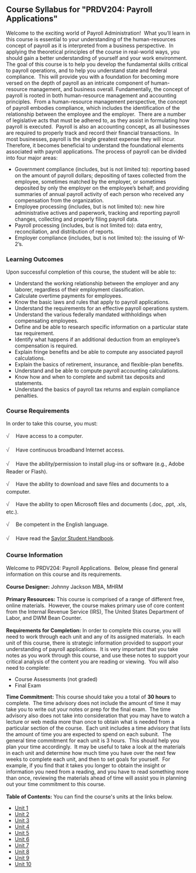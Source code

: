 Course Syllabus for "PRDV204: Payroll Applications"
---------------------------------------------------

Welcome to the exciting world of Payroll Administration!  What you’ll
learn in this course is essential to your understanding of the
human-resources concept of payroll as it is interpreted from a business
perspective.  In applying the theoretical principles of the course in
real-world ways, you should gain a better understanding of yourself and
your work environment.  The goal of this course is to help you develop
the fundamental skills critical to payroll operations, and to help you
understand state and federal compliance.  This will provide you with a
foundation for becoming more versed on the depth of payroll as an
intricate component of human-resource management, and business overall.
Fundamentally, the concept of payroll is rooted in both human-resource
management and accounting principles.  From a human-resource management
perspective, the concept of payroll embodies compliance, which includes
the identification of the relationship between the employee and the
employer.  There are a number of legislative acts that must be adhered
to, as they assist in formulating how payroll is executed.  Payroll is
also an accounting concept, as all businesses are required to properly
track and record their financial transactions.  In most businesses,
payroll is the single greatest expense they will incur.  Therefore, it
becomes beneficial to understand the foundational elements associated
with payroll applications. The process of payroll can be divided into
four major areas:
-   Government compliance (includes, but is not limited to): reporting
    based on the amount of payroll dollars; depositing of taxes
    collected from the employee, sometimes matched by the employer, or
    sometimes deposited by only the employer on the employee’s behalf;
    and providing summaries of annual payroll activity of each person
    who received any compensation from the organization.
-   Employee processing (includes, but is not limited to): new hire
    administrative actives and paperwork, tracking and reporting payroll
    changes, collecting and properly filing payroll data.
-   Payroll processing (includes, but is not limited to): data entry,
    reconciliation, and distribution of reports.
-   Employer compliance (includes, but is not limited to): the issuing
    of W-2’s.

### Learning Outcomes

Upon successful completion of this course, the student will be able to:

-   Understand the working relationship between the employer and any
    laborer, regardless of their employment classification. 
-   Calculate overtime payments for employees. 
-   Know the basic laws and rules that apply to payroll applications.
-   Understand the requirements for an effective payroll operations
    system. 
-   Understand the various federally mandated withholdings when
    compensating employees. 
-   Define and be able to research specific information on a particular
    state tax requirement. 
-   Identify what happens if an additional deduction from an employee’s
    compensation is required. 
-   Explain fringe benefits and be able to compute any associated
    payroll calculations.
-   Explain the basics of retirement, insurance, and flexible-plan
    benefits. 
-   Understand and be able to compute payroll accounting calculations.
-   Know how and when to complete and submit tax deposits and
    statements. 
-   Understand the basics of payroll tax returns and explain compliance
    penalties.  

### Course Requirements

In order to take this course, you must:  
  
 <span
style="color: rgb(85, 85, 85); font-family: 'Myriad Pro', 'Gill Sans', 'Gill Sans MT', Calibri, sans-serif; font-size: 16px; line-height: 24px; -webkit-text-size-adjust: none; ">√
   </span>Have access to a computer.  
  
 <span
style="color: rgb(85, 85, 85); font-family: 'Myriad Pro', 'Gill Sans', 'Gill Sans MT', Calibri, sans-serif; font-size: 16px; line-height: 24px; -webkit-text-size-adjust: none; ">√
   </span>Have continuous broadband Internet access.  
  
 <span
style="color: rgb(85, 85, 85); font-family: 'Myriad Pro', 'Gill Sans', 'Gill Sans MT', Calibri, sans-serif; font-size: 16px; line-height: 24px; -webkit-text-size-adjust: none; ">√
   </span>Have the ability/permission to install plug-ins or software
(e.g., Adobe Reader or Flash).  
  
 <span
style="color: rgb(85, 85, 85); font-family: 'Myriad Pro', 'Gill Sans', 'Gill Sans MT', Calibri, sans-serif; font-size: 16px; line-height: 24px; -webkit-text-size-adjust: none; ">√
   </span>Have the ability to download and save files and documents to a
computer.  
  
 <span
style="color: rgb(85, 85, 85); font-family: 'Myriad Pro', 'Gill Sans', 'Gill Sans MT', Calibri, sans-serif; font-size: 16px; line-height: 24px; -webkit-text-size-adjust: none; ">√
   </span>Have the ability to open Microsoft files and documents (.doc,
.ppt, .xls, etc.).  
  
 <span
style="color: rgb(85, 85, 85); font-family: 'Myriad Pro', 'Gill Sans', 'Gill Sans MT', Calibri, sans-serif; font-size: 16px; line-height: 24px; -webkit-text-size-adjust: none; ">√
   </span>Be competent in the English language.  
  
 <span
style="color: rgb(85, 85, 85); font-family: 'Myriad Pro', 'Gill Sans', 'Gill Sans MT', Calibri, sans-serif; font-size: 16px; line-height: 24px; -webkit-text-size-adjust: none; ">√
   </span>Have read the [Saylor Student
Handbook](http://www.saylor.org/site/wp-content/uploads/2012/05/Saylor-StudentHandbook.pdf).

### Course Information

Welcome to PRDV204: Payroll Applications.  Below, please find general
information on this course and its requirements.  
    
 **Course Designer:** Johnny Jackson MBA, MHRM  
    
 **Primary Resources:** This course is comprised of a range of different
free, online materials.  However, the course makes primary use of core
content from the Internal Revenue Service (IRS), The United States
Department of Labor, and DWM Bean Counter.      
    
 **Requirements for Completion:** In order to complete this course, you
will need to work through each unit and any of its assigned materials. 
In each unit of this course, there is strategic information provided to
support your understanding of payroll applications.  It is very
important that you take notes as you work through this course, and use
these notes to support your critical analysis of the content you are
reading or viewing.  You will also need to complete:  

-   Course Assessments (not graded)
-   Final Exam

**Time Commitment:** This course should take you a total of **30 hours**
to complete.  The time advisory does not include the amount of time it
may take you to write out your notes or prep for the final exam.  The
time advisory also does not take into consideration that you may have to
watch a lecture or web media more than once to obtain what is needed
from a particular section of the course.  Each unit includes a time
advisory that lists the amount of time you are expected to spend on each
subunit.  The general time commitment for each unit is 3 hours.  This
should help you plan your time accordingly.  It may be useful to take a
look at the materials in each unit and determine how much time you have
over the next few weeks to complete each unit, and then to set goals for
yourself.  For example, if you find that it takes you longer to obtain
the insight or information you need from a reading, and you have to read
something more than once, reviewing the materials ahead of time will
assist you in planning out your time commitment to this course.  
    
**Table of Contents:** You can find the course's units at the links below.

- [Unit 1](https://legacy.saylor.org/prdv204/Unit01/)
- [Unit 2](https://legacy.saylor.org/prdv204/Unit02/)
- [Unit 3](https://legacy.saylor.org/prdv204/Unit03/)
- [Unit 4](https://legacy.saylor.org/prdv204/Unit04/)
- [Unit 5](https://legacy.saylor.org/prdv204/Unit05/)
- [Unit 6](https://legacy.saylor.org/prdv204/Unit06/)
- [Unit 7](https://legacy.saylor.org/prdv204/Unit07/)
- [Unit 8](https://legacy.saylor.org/prdv204/Unit08/)
- [Unit 9](https://legacy.saylor.org/prdv204/Unit09/)
- [Unit 10](https://legacy.saylor.org/prdv204/Unit10/)
